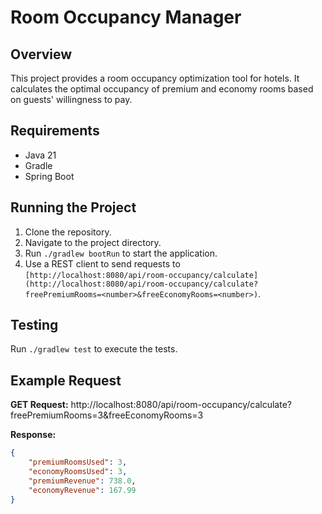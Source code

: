 # Room Occupancy Manager

## Overview
This project provides a room occupancy optimization tool for hotels. It calculates the optimal occupancy of premium and economy rooms based on guests' willingness to pay.

## Requirements
- Java 21
- Gradle
- Spring Boot

## Running the Project
1. Clone the repository.
2. Navigate to the project directory.
3. Run `./gradlew bootRun` to start the application.
4. Use a REST client to send requests to `[http://localhost:8080/api/room-occupancy/calculate](http://localhost:8080/api/room-occupancy/calculate?freePremiumRooms=<number>&freeEconomyRooms=<number>)`.

## Testing
Run `./gradlew test` to execute the tests.

## Example Request

**GET Request:**
http://localhost:8080/api/room-occupancy/calculate?freePremiumRooms=3&freeEconomyRooms=3

**Response:**
```json
{
    "premiumRoomsUsed": 3,
    "economyRoomsUsed": 3,
    "premiumRevenue": 738.0,
    "economyRevenue": 167.99
}
